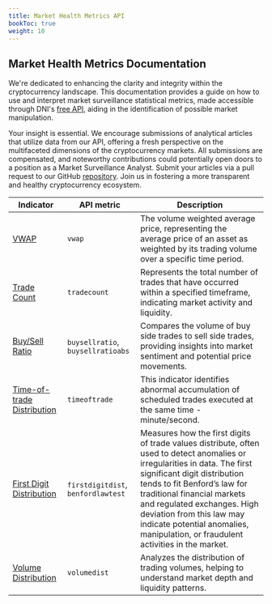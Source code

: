 ```yaml
---
title: Market Health Metrics API
bookToc: true
weight: 10
---
```


## Market Health Metrics Documentation

We're dedicated to enhancing the clarity and integrity within the cryptocurrency landscape. This documentation provides a guide on how to use and interpret market surveillance statistical metrics, made accessible through DNI's [free API](https://rapidapi.com/DNInstitute/api/crypto-market-health), aiding in the identification of possible market manipulation.

Your insight is essential. We encourage submissions of analytical articles that utilize data from our API, offering a fresh perspective on the multifaceted dimensions of the cryptocurrency markets. All submissions are compensated, and noteworthy contributions could potentially open doors to a position as a Market Surveillance Analyst. Submit your articles via a pull request to our GitHub [repository](https://github.com/1712n/dn-institute/tree/main/content/market-health/posts). Join us in fostering a more transparent and healthy cryptocurrency ecosystem.

| Indicator | API metric | Description |
| ----------------------------- | --------------------------- | ------ |  
| [VWAP](vwap.md)                            | `vwap` | The volume weighted average price, representing the average price of an asset as weighted by its trading volume over a specific time period. |
| [Trade Count](tradecount.md)                     | `tradecount` | Represents the total number of trades that have occurred within a specified timeframe, indicating market activity and liquidity. |   
| [Buy/Sell Ratio](buy-sell-ratio.md)                  | `buysellratio`, `buysellratioabs` | Compares the volume of buy side trades to sell side trades, providing insights into market sentiment and potential price movements. | 
| [Time-of-trade Distribution](time-of-trade.md)      | `timeoftrade` | This indicator identifies abnormal accumulation of scheduled trades executed at the same time - minute/second. |
| [First Digit Distribution](benfords-law.md)        | `firstdigitdist`, `benfordlawtest` | Measures how the first digits of trade values distribute, often used to detect anomalies or irregularities in data. The first significant digit distribution tends to fit Benford’s law for traditional financial markets and regulated exchanges. High deviation from this law may indicate potential anomalies, manipulation, or fraudulent activities in the market. |     
| [Volume Distribution](volume-distribution.md)             | `volumedist` | Analyzes the distribution of trading volumes, helping to understand market depth and liquidity patterns. |

